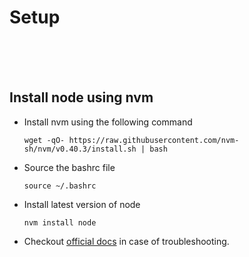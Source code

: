 # Setup

<br>
<br>
<br>

## Install node using nvm

- Install nvm using the following command

  ```
  wget -qO- https://raw.githubusercontent.com/nvm-sh/nvm/v0.40.3/install.sh | bash
  ```

- Source the bashrc file

  ```
  source ~/.bashrc
  ```

- Install latest version of node

  ```
  nvm install node
  ```

* Checkout [official docs](https://github.com/nvm-sh/nvm?tab=readme-ov-file) in case of troubleshooting.
